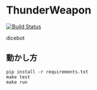 # ThunderWeapon

[![Build Status](https://travis-ci.org/tonkatsu-ansin/ThunderWeapon.svg?branch=master)](https://travis-ci.org/tonkatsu-ansin/ThunderWeapon)

dicebot

## 動かし方

```
pip install -r requirements.txt
make test
make run
```
